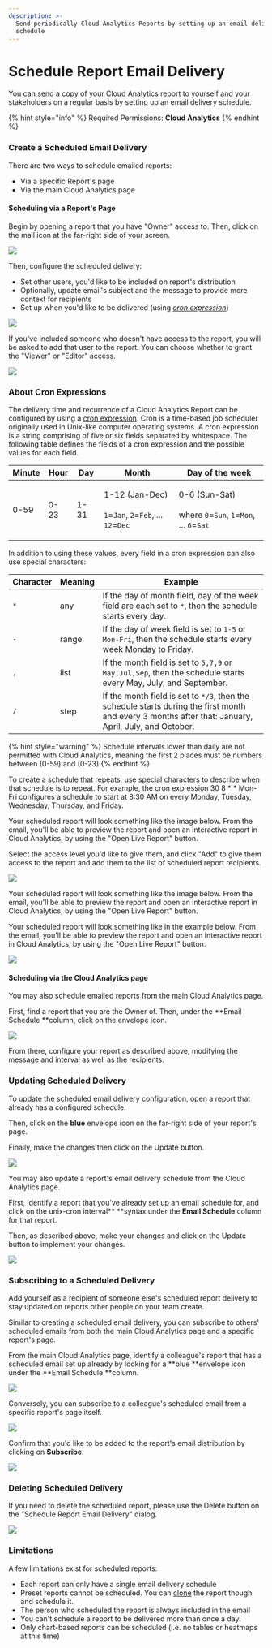 ```yaml
---
description: >-
  Send periodically Cloud Analytics Reports by setting up an email delivery
  schedule
---
```


# Schedule Report Email Delivery

You can send a copy of your Cloud Analytics report to yourself and your stakeholders on a regular basis by setting up an email delivery schedule.

{% hint style="info" %}
Required Permissions: **Cloud Analytics**
{% endhint %}

### Create a Scheduled Email Delivery

There are two ways to schedule emailed reports:

* Via a specific Report's page
* Via the main Cloud Analytics page 

#### Scheduling via a Report's Page

Begin by opening a report that you have "Owner" access to. Then, click on the mail icon at the far-right side of your screen.

![](../.gitbook/assets/schedulereport1.jpg)

 Then, configure the scheduled delivery:

* Set  other users, you'd like to be included on report's distribution
* Optionally, update email's subject and the message to provide more context for recipients
* Set up when you'd like to be delivered (using [_cron expression_](https://crontab.guru))

![](../.gitbook/assets/schedulereport2.jpg)

If you've included someone who doesn't have access to the report, you will be asked to add that user to the report. You can choose whether to grant the "Viewer" or "Editor" access.

![](<../.gitbook/assets/image (28).png>)

### About Cron Expressions

The delivery time and recurrence of a Cloud Analytics Report can be configured by using a [cron expression](https://wikipedia.org/wiki/Cron#CRON_expression). Cron is a time-based job scheduler originally used in Unix-like computer operating systems. A cron expression is a string comprising of five or six fields separated by whitespace. The following table defines the fields of a cron expression and the possible values for each field.

| Minute | Hour | Day  | Month                                                                                                                               | Day of the week                                                                                                                         |
| ------ | ---- | ---- | ----------------------------------------------------------------------------------------------------------------------------------- | --------------------------------------------------------------------------------------------------------------------------------------- |
| 0-59   | 0-23 | 1-31 | <p>1-12 (Jan-Dec)<br><br><code>1</code>=<code>Jan</code>, <code>2</code>=<code>Feb</code>, ... <code>12</code>=<code>Dec</code></p> | <p>0-6 (Sun-Sat)<br><br>where <code>0</code>=<code>Sun</code>, <code>1</code>=<code>Mon</code>, ... <code>6</code>=<code>Sat</code></p> |

In addition to using these values, every field in a cron expression can also use special characters:

| Character | Meaning | Example                                                                                                                                               |
| --------- | ------- | ----------------------------------------------------------------------------------------------------------------------------------------------------- |
| `*`       | any     | If the day of month field, day of the week field are each set to `*`, then the schedule starts every day.                                             |
| `-`       | range   | If the day of week field is set to `1-5` or `Mon-Fri`, then the schedule starts every week Monday to Friday.                                          |
| `,`       | list    | If the month field is set to `5,7,9` or `May,Jul,Sep`, then the schedule starts every May, July, and September.                                       |
| `/`       | step    | If the month field is set to `*/3`, then the schedule starts during the first month and every 3 months after that: January, April, July, and October. |

{% hint style="warning" %}
Schedule intervals lower than daily are not permitted with Cloud Analytics, meaning the first 2 places must be numbers between (0-59) and (0-23)
{% endhint %}

To create a schedule that repeats, use special characters to describe when that schedule is to repeat. For example, the cron expression 30 8 \* \* Mon-Fri configures a schedule to start at 8:30 AM on every Monday, Tuesday, Wednesday, Thursday, and Friday.

Your scheduled report will look something like the image below. From the email, you'll be able to preview the report and open an interactive report in Cloud Analytics, by using the "Open Live Report" button.

Select the access level you'd like to give them, and click "Add" to give them access to the report and add them to the list of scheduled report recipients.

![](../.gitbook/assets/addpersonschedule.jpg)

Your scheduled report will look something like the image below. From the email, you'll be able to preview the report and open an interactive report in Cloud Analytics, by using the "Open Live Report" button.

Your scheduled report will look something like in the example below. From the email, you'll be able to preview the report and open an interactive report in Cloud Analytics, by using the "Open Live Report" button.

![](../.gitbook/assets/scheduledemail.jpg)

####

#### Scheduling via the Cloud Analytics page

You may also schedule emailed reports from the main Cloud Analytics page. 

First, find a report that you are the Owner of. Then, under the **Email Schedule **column, click on the envelope icon.

![](../.gitbook/assets/createschedule.jpg)

From there, configure your report as described above, modifying the message and interval as well as the recipients.

### Updating Scheduled Delivery

To update the scheduled email delivery configuration, open a report that already has a configured schedule. 

Then, click on the **blue** envelope icon on the far-right side of your report's page. 

Finally, make the changes then click on the Update button.

![](../.gitbook/assets/updateschedulereport.jpg)

You may also update a report's email delivery schedule from the Cloud Analytics page. 

First, identify a report that you've already set up an email schedule for, and click on the unix-cron interval** **syntax under the **Email Schedule** column for that report.

Then, as described above, make your changes and click on the Update button to implement your changes.

![](../.gitbook/assets/cleanshot-2020-12-14-at-11.36.08.jpg)

### Subscribing to a Scheduled Delivery

Add yourself as a recipient of someone else's scheduled report delivery to stay updated on reports other people on your team create.

Similar to creating a scheduled email delivery, you can subscribe to others' scheduled emails from both the main Cloud Analytics page and a specific report's page.

From the main Cloud Analytics page, identify a colleague's report that has a scheduled email set up already by looking for a **blue **envelope icon under the **Email Schedule **column.

![](../.gitbook/assets/subscribecloudschedule.jpg)

Conversely, you can subscribe to a colleague's scheduled email from a specific report's page itself.

![](../.gitbook/assets/subscribereportpage.jpg)

Confirm that you'd like to be added to the report's email distribution by clicking on **Subscribe**.

![](../.gitbook/assets/subscribeschedulereport.jpg)

### Deleting Scheduled Delivery

If you need to delete the scheduled report, please use the Delete button on the "Schedule Report Email Delivery" dialog.

![](../.gitbook/assets/updateschedule2.jpg)

### Limitations

A few limitations exist for scheduled reports:

* Each report can only have a single email delivery schedule
* Preset reports cannot be scheduled. You can [clone](cloning-and-or-customizing-cloud-reports.md#clone-reports) the report though and schedule it.
* The person who scheduled the report is always included in the email
* You can't schedule a report to be delivered more than once a day.
* Only chart-based reports can be scheduled (i.e. no tables or heatmaps at this time)
